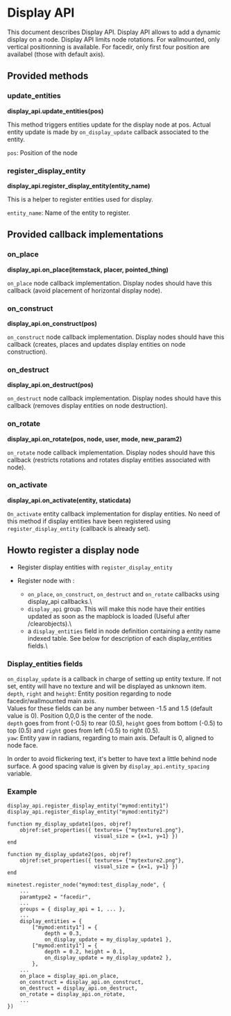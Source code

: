 # Display API
This document describes Display API. Display API allows to add a dynamic display on a node. Display API limits node rotations. For wallmounted, only vertical positionning is available. For facedir, only first four position are availabel (those with default axis).

## Provided methods
### update\_entities
**display\_api.update\_entities(pos)**

This method triggers entities update for the display node at pos. Actual entity update is made by `on_display_update` callback associated to the entity.

`pos`: Position of the node
### register\_display\_entity
**display\_api.register\_display\_entity(entity_name)**

This is a helper to register entities used for display.

`entity_name`: Name of the entity to register.

## Provided callback implementations
### on_place
**display\_api.on\_place(itemstack, placer, pointed\_thing)**

`on_place` node callback implementation. Display nodes should have this callback (avoid placement of horizontal display node).
### on_construct
**display\_api.on\_construct(pos)**

`on_construct` node callback implementation. Display nodes should have this callback (creates, places and updates display entities on node construction).
### on_destruct
**display\_api.on_destruct(pos)**

`on_destruct` node callback implementation. Display nodes should have this callback (removes display entities on node destruction).
### on_rotate
**display\_api.on\_rotate(pos, node, user, mode, new_param2)**

`on_rotate` node callback implementation. Display nodes should have this callback (restricts rotations and rotates display entities associated with node).
### on_activate
**display\_api.on_activate(entity, staticdata)**

`On_activate` entity callback implementation for display entities. No need of this method if display entities have been registered using `register_display_entity` (callback is already set).

## Howto register a display node
* Register display entities with `register_display_entity`

* Register node with :
  - `on_place`, `on_construct`, `on_destruct` and `on_rotate` callbacks using display_api callbacks.\
  - `display_api` group. This will make this node have their entities updated as soon as the mapblock is loaded (Useful after /clearobjects).\
  - a `display_entities` field in node definition containing a entity name indexed table. See below for description of each display_entities fields.\

### Display_entities fields
`on_display_update` is a callback in charge of setting up entity texture. If not set, entity will have no texture and will be displayed as unknown item.\
`depth`, `right` and `height`: Entity position regarding to node facedir/wallmounted main axis.\
Values for these fields can be any number between -1.5 and 1.5 (default value is 0). Position 0,0,0 is the center of the node.\
`depth` goes from front (-0.5) to rear (0.5), `height` goes from bottom (-0.5) to top (0.5) and `right` goes from left (-0.5) to right (0.5).\
`yaw`: Entity yaw in radians, regarding to main axis. Default is 0, aligned to node face.

In order to avoid flickering text, it's better to have text a little behind node surface. A good spacing value is given by `display_api.entity_spacing` variable.

### Example

	display_api.register_display_entity("mymod:entity1")
	display_api.register_display_entity("mymod:entity2")

	function my_display_update1(pos, objref)
		objref:set_properties({ textures= {"mytexture1.png"},
		                        visual_size = {x=1, y=1} })
	end

	function my_display_update2(pos, objref)
		objref:set_properties({ textures= {"mytexture2.png"},
		                        visual_size = {x=1, y=1} })
	end

	minetest.register_node("mymod:test_display_node", {
		...
		paramtype2 = "facedir",
		...
		groups = { display_api = 1, ... },
		...
		display_entities = {
			["mymod:entity1"] = {
				depth = 0.3,
				on_display_update = my_display_update1 },
			["mymod:entity1"] = {
				depth = 0.2, height = 0.1,
				on_display_update = my_display_update2 },
			},
		...
		on_place = display_api.on_place,
		on_construct = display_api.on_construct,
		on_destruct = display_api.on_destruct,
		on_rotate = display_api.on_rotate,
		...
	})
